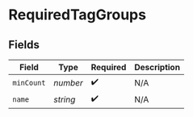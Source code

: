 # RequiredTagGroups


## Fields

| Field              | Type               | Required           | Description        |
| ------------------ | ------------------ | ------------------ | ------------------ |
| `minCount`         | *number*           | :heavy_check_mark: | N/A                |
| `name`             | *string*           | :heavy_check_mark: | N/A                |